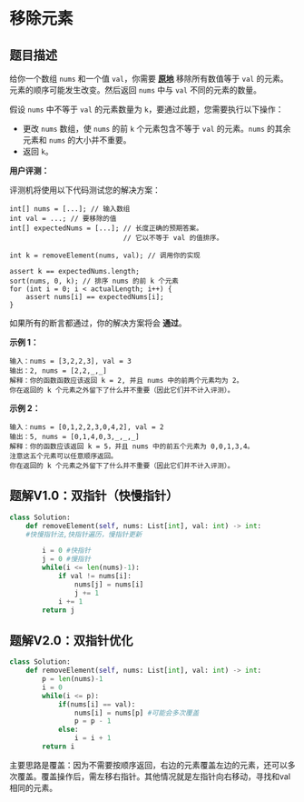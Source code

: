 # 移除元素

## 题目描述

给你一个数组 `nums` 和一个值 `val`，你需要 **[原地](https://baike.baidu.com/item/原地算法)** 移除所有数值等于 `val` 的元素。元素的顺序可能发生改变。然后返回 `nums` 中与 `val` 不同的元素的数量。

假设 `nums` 中不等于 `val` 的元素数量为 `k`，要通过此题，您需要执行以下操作：

- 更改 `nums` 数组，使 `nums` 的前 `k` 个元素包含不等于 `val` 的元素。`nums` 的其余元素和 `nums` 的大小并不重要。
- 返回 `k`。

**用户评测：**

评测机将使用以下代码测试您的解决方案：

```
int[] nums = [...]; // 输入数组
int val = ...; // 要移除的值
int[] expectedNums = [...]; // 长度正确的预期答案。
                            // 它以不等于 val 的值排序。

int k = removeElement(nums, val); // 调用你的实现

assert k == expectedNums.length;
sort(nums, 0, k); // 排序 nums 的前 k 个元素
for (int i = 0; i < actualLength; i++) {
    assert nums[i] == expectedNums[i];
}
```

如果所有的断言都通过，你的解决方案将会 **通过**。

**示例 1：**

```
输入：nums = [3,2,2,3], val = 3
输出：2, nums = [2,2,_,_]
解释：你的函数函数应该返回 k = 2, 并且 nums 中的前两个元素均为 2。
你在返回的 k 个元素之外留下了什么并不重要（因此它们并不计入评测）。
```

**示例 2：**

```
输入：nums = [0,1,2,2,3,0,4,2], val = 2
输出：5, nums = [0,1,4,0,3,_,_,_]
解释：你的函数应该返回 k = 5，并且 nums 中的前五个元素为 0,0,1,3,4。
注意这五个元素可以任意顺序返回。
你在返回的 k 个元素之外留下了什么并不重要（因此它们并不计入评测）。
```

## 题解V1.0：双指针（快慢指针）

```python
class Solution:
    def removeElement(self, nums: List[int], val: int) -> int:
    #快慢指针法,快指针遍历，慢指针更新

        i = 0 #快指针
        j = 0 #慢指针
        while(i <= len(nums)-1):
            if val != nums[i]:
                nums[j] = nums[i]
                j += 1
            i += 1
        return j
```





## 题解V2.0：双指针优化

```python
class Solution:
    def removeElement(self, nums: List[int], val: int) -> int:
        p = len(nums)-1
        i = 0
        while(i <= p):
            if(nums[i] == val):
                nums[i] = nums[p] #可能会多次覆盖
                p = p - 1
            else:
                i = i + 1
        return i       
```

主要思路是覆盖：因为不需要按顺序返回，右边的元素覆盖左边的元素，还可以多次覆盖。覆盖操作后，需左移右指针。其他情况就是左指针向右移动，寻找和val相同的元素。
